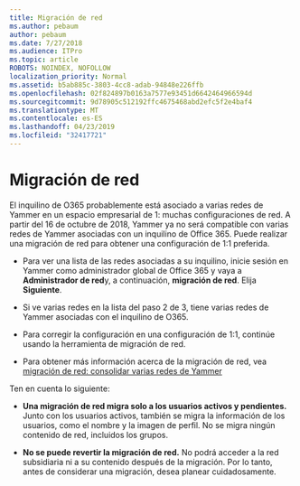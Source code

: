```yaml
---
title: Migración de red
ms.author: pebaum
author: pebaum
ms.date: 7/27/2018
ms.audience: ITPro
ms.topic: article
ROBOTS: NOINDEX, NOFOLLOW
localization_priority: Normal
ms.assetid: b5ab885c-3803-4cc8-adab-94848e226ffb
ms.openlocfilehash: 02f824897b0163a7577e93451d6642464966594d
ms.sourcegitcommit: 9d78905c512192ffc4675468abd2efc5f2e4baf4
ms.translationtype: MT
ms.contentlocale: es-ES
ms.lasthandoff: 04/23/2019
ms.locfileid: "32417721"
---
```

# <a name="network-migration"></a>Migración de red

El inquilino de O365 probablemente está asociado a varias redes de Yammer en un espacio empresarial de 1: muchas configuraciones de red. A partir del 16 de octubre de 2018, Yammer ya no será compatible con varias redes de Yammer asociadas con un inquilino de Office 365. Puede realizar una migración de red para obtener una configuración de 1:1 preferida.
  
- Para ver una lista de las redes asociadas a su inquilino, inicie sesión en Yammer como administrador global de Office 365 y vaya a **Administrador de red**y, a continuación, **migración de red**. Elija **Siguiente**.
    
- Si ve varias redes en la lista del paso 2 de 3, tiene varias redes de Yammer asociadas con el inquilino de O365.
    
- Para corregir la configuración en una configuración de 1:1, continúe usando la herramienta de migración de red.
    
- Para obtener más información acerca de la migración de red, vea [migración de red: consolidar varias redes de Yammer](https://support.office.com/article/a22c1b20-9231-4ce2-a916-392b1056d002)
    
Ten en cuenta lo siguiente:
  
- **Una migración de red migra solo a los usuarios activos y pendientes.** Junto con los usuarios activos, también se migra la información de los usuarios, como el nombre y la imagen de perfil. No se migra ningún contenido de red, incluidos los grupos. 
    
- **No se puede revertir la migración de red.** No podrá acceder a la red subsidiaria ni a su contenido después de la migración. Por lo tanto, antes de considerar una migración, desea planear cuidadosamente. 
    

